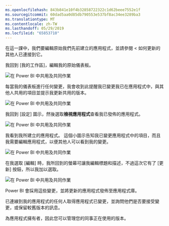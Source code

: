 ```yaml
---
ms.openlocfilehash: 843b841e10f4b32858722322c1d62beee7552e1f
ms.sourcegitcommit: 60dad5aa0d85db790553e537bf8ac34ee3289ba3
ms.translationtype: MT
ms.contentlocale: zh-TW
ms.lasthandoff: 05/29/2019
ms.locfileid: "65853710"
---
```

在這一課中，我們要編輯原始我們先前建立的應用程式，並請參閱 < 如何更新的其他人已連接到它。

我回到 [我的工作區]，編輯我的原始儀表板。

![在 Power BI 中共用及共同作業](./media/6-4-update-content-pack/pbi_learn06_04myworkspace.png)

每當我的儀表板進行任何變更，我會收到此提醒我已變更我已在應用程式中，與其他人共用的項目並提示我更新共用的版本。

![在 Power BI 中共用及共同作業](./media/6-4-update-content-pack/pbi_learn06_04uvmadechanges.png)

我回到 [設定] 圖示，然後選取**檢視應用程式**查看我已發佈的應用程式。

![在 Power BI 中共用及共同作業](./media/6-4-update-content-pack/pbi_learn06_04viewcontpk.png)

我看到我所建立的應用程式。 這個小圖示告知我已變更應用程式中的項目，而且我需要編輯應用程式，以便其他人可以看到我的變更。

![在 Power BI 中共用及共同作業](./media/6-4-update-content-pack/pbi_learn06_04updatecontpk.png)

在我選取 [編輯]  時，我所回到的螢幕可讓我編輯標題和描述，不過這次它有了 [更新]  按鈕，所以我加以選取。

![在 Power BI 中共用及共同作業](./media/6-4-update-content-pack/pbi_learn06_04contpksuccess.png)

Power BI 會採用這些變更，並將更新的應用程式發佈至應用程式庫。

已連線到我的應用程式的任何人取得應用程式已變更，並詢問他們是否要接受變更，或保留較舊版本的訊息。

為應用程式擁有者，因此您可以管理您的同事正在使用的版本。

